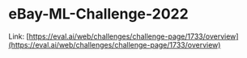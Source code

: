 # eBay-ML-Challenge-2022

Link: [https://eval.ai/web/challenges/challenge-page/1733/overview](https://eval.ai/web/challenges/challenge-page/1733/overview)
